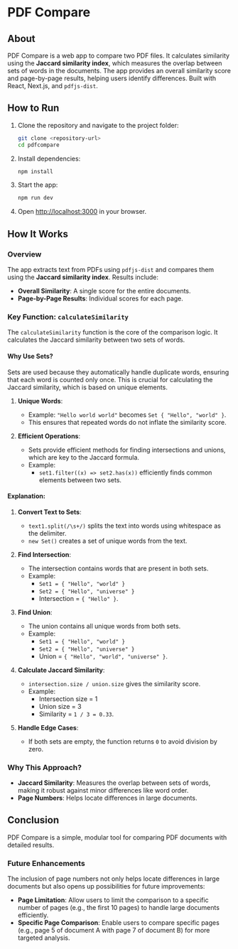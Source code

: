 # PDF Compare

## About
PDF Compare is a web app to compare two PDF files. It calculates similarity using the **Jaccard similarity index**, which measures the overlap between sets of words in the documents. The app provides an overall similarity score and page-by-page results, helping users identify differences. Built with React, Next.js, and `pdfjs-dist`.

## How to Run
1. Clone the repository and navigate to the project folder:
   ```bash
   git clone <repository-url>
   cd pdfcompare
   ```
2. Install dependencies:
   ```bash
   npm install
   ```
3. Start the app:
   ```bash
   npm run dev
   ```
4. Open [http://localhost:3000](http://localhost:3000) in your browser.

## How It Works

### Overview
The app extracts text from PDFs using `pdfjs-dist` and compares them using the **Jaccard similarity index**. Results include:
- **Overall Similarity**: A single score for the entire documents.
- **Page-by-Page Results**: Individual scores for each page.

### Key Function: `calculateSimilarity`
The `calculateSimilarity` function is the core of the comparison logic. It calculates the Jaccard similarity between two sets of words.

#### Why Use Sets?
Sets are used because they automatically handle duplicate words, ensuring that each word is counted only once. This is crucial for calculating the Jaccard similarity, which is based on unique elements.

1. **Unique Words**:
   - Example: `"Hello world world"` becomes `Set { "Hello", "world" }`.
   - This ensures that repeated words do not inflate the similarity score.

2. **Efficient Operations**:
   - Sets provide efficient methods for finding intersections and unions, which are key to the Jaccard formula.
   - Example:
     - `set1.filter((x) => set2.has(x))` efficiently finds common elements between two sets.

#### Explanation:
1. **Convert Text to Sets**:
   - `text1.split(/\s+/)` splits the text into words using whitespace as the delimiter.
   - `new Set()` creates a set of unique words from the text.

2. **Find Intersection**:
   - The intersection contains words that are present in both sets.
   - Example:
     - `Set1 = { "Hello", "world" }`
     - `Set2 = { "Hello", "universe" }`
     - Intersection = `{ "Hello" }`.

3. **Find Union**:
   - The union contains all unique words from both sets.
   - Example:
     - `Set1 = { "Hello", "world" }`
     - `Set2 = { "Hello", "universe" }`
     - Union = `{ "Hello", "world", "universe" }`.

4. **Calculate Jaccard Similarity**:
   - `intersection.size / union.size` gives the similarity score.
   - Example:
     - Intersection size = 1
     - Union size = 3
     - Similarity = `1 / 3 = 0.33`.

5. **Handle Edge Cases**:
   - If both sets are empty, the function returns `0` to avoid division by zero.

### Why This Approach?
- **Jaccard Similarity**: Measures the overlap between sets of words, making it robust against minor differences like word order.
- **Page Numbers**: Helps locate differences in large documents.

## Conclusion
PDF Compare is a simple, modular tool for comparing PDF documents with detailed results.

### Future Enhancements
The inclusion of page numbers not only helps locate differences in large documents but also opens up possibilities for future improvements:
- **Page Limitation**: Allow users to limit the comparison to a specific number of pages (e.g., the first 10 pages) to handle large documents efficiently.
- **Specific Page Comparison**: Enable users to compare specific pages (e.g., page 5 of document A with page 7 of document B) for more targeted analysis.
